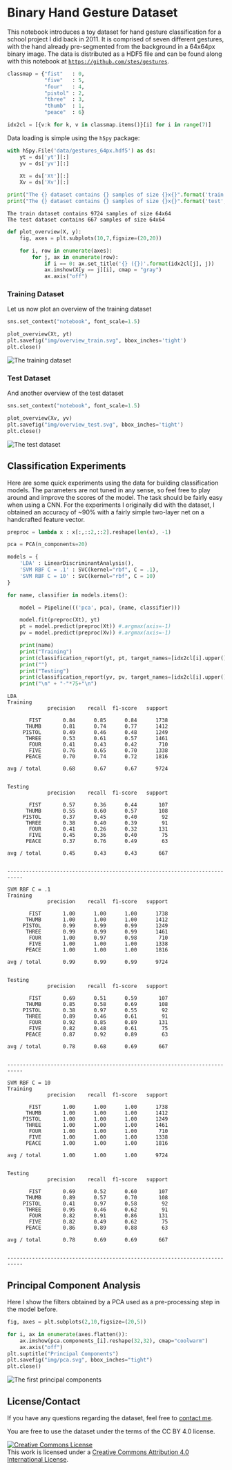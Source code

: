 # Binary Hand Gesture Dataset

This notebook introduces a toy dataset for hand gesture classification for a school project I did back in 2011.
It is comprised of seven different gestures, with the hand already pre-segmented from the background in a 64x64px binary image.
The data is distributed as a HDF5 file and can be found along with this notebook at [`https://github.com/stes/gestures`](https://github.com/stes/gestures).


```python
classmap = {"fist"   : 0,
            "five"   : 5,
            "four"   : 4,
            "pistol" : 2,
            "three"  : 3,
            "thumb"  : 1,
            "peace"  : 6}

idx2cl = [{v:k for k, v in classmap.items()}[i] for i in range(7)]
```

Data loading is simple using the `h5py` package:


```python
with h5py.File('data/gestures_64px.hdf5') as ds:
    yt = ds['yt'][:]
    yv = ds['yv'][:]

    Xt = ds['Xt'][:]
    Xv = ds['Xv'][:]

print("The {} dataset contains {} samples of size {}x{}".format('train', *Xt.shape))    
print("The {} dataset contains {} samples of size {}x{}".format('test', *Xv.shape))    
```

    The train dataset contains 9724 samples of size 64x64
    The test dataset contains 667 samples of size 64x64



```python
def plot_overview(X, y):
    fig, axes = plt.subplots(10,7,figsize=(20,20))

    for i, row in enumerate(axes):
        for j, ax in enumerate(row):
            if i == 0: ax.set_title('{} ({})'.format(idx2cl[j], j))
            ax.imshow(X[y == j][i], cmap = "gray")
            ax.axis("off")
```

### Training Dataset

Let us now plot an overview of the training dataset


```python
sns.set_context("notebook", font_scale=1.5)

plot_overview(Xt, yt)
plt.savefig("img/overview_train.svg", bbox_inches='tight')
plt.close()
```

![The training dataset](img/overview_train.svg)

### Test Dataset

And another overview of the test dataset


```python
sns.set_context("notebook", font_scale=1.5)

plot_overview(Xv, yv)
plt.savefig("img/overview_test.svg", bbox_inches='tight')
plt.close()
```

![The test dataset](img/overview_test.svg)

## Classification Experiments

Here are some quick experiments using the data for building classification models.
The parameters are not tuned in any sense, so feel free to play around and improve the scores of the model.
The task should be fairly easy when using a CNN.
For the experiments I originally did with the dataset, I obtained an accuracy of ~90% with a fairly simple two-layer net on a handcrafted feature vector.


```python
preproc = lambda x : x[:,::2,::2].reshape(len(x), -1)

pca = PCA(n_components=20)

models = {
    'LDA' : LinearDiscriminantAnalysis(),
    'SVM RBF C = .1' : SVC(kernel="rbf", C = .1),
    'SVM RBF C = 10' : SVC(kernel="rbf", C = 10)
}

for name, classifier in models.items():

    model = Pipeline((('pca', pca), (name, classifier)))

    model.fit(preproc(Xt), yt)
    pt = model.predict(preproc(Xt)) #.argmax(axis=-1)
    pv = model.predict(preproc(Xv)) #.argmax(axis=-1)

    print(name)
    print("Training")
    print(classification_report(yt, pt, target_names=[idx2cl[i].upper() for i in range(7)]))
    print("")
    print("Testing")
    print(classification_report(yv, pv, target_names=[idx2cl[i].upper() for i in range(7)]))
    print("\n" + "-"*75+"\n")
```

    LDA
    Training
                 precision    recall  f1-score   support

           FIST       0.84      0.85      0.84      1738
          THUMB       0.81      0.74      0.77      1412
         PISTOL       0.49      0.46      0.48      1249
          THREE       0.53      0.61      0.57      1461
           FOUR       0.41      0.43      0.42       710
           FIVE       0.76      0.65      0.70      1338
          PEACE       0.70      0.74      0.72      1816

    avg / total       0.68      0.67      0.67      9724


    Testing
                 precision    recall  f1-score   support

           FIST       0.57      0.36      0.44       107
          THUMB       0.55      0.60      0.57       108
         PISTOL       0.37      0.45      0.40        92
          THREE       0.38      0.40      0.39        91
           FOUR       0.41      0.26      0.32       131
           FIVE       0.45      0.36      0.40        75
          PEACE       0.37      0.76      0.49        63

    avg / total       0.45      0.43      0.43       667


    ---------------------------------------------------------------------------

    SVM RBF C = .1
    Training
                 precision    recall  f1-score   support

           FIST       1.00      1.00      1.00      1738
          THUMB       1.00      1.00      1.00      1412
         PISTOL       0.99      0.99      0.99      1249
          THREE       0.99      0.99      0.99      1461
           FOUR       1.00      0.97      0.98       710
           FIVE       1.00      1.00      1.00      1338
          PEACE       1.00      1.00      1.00      1816

    avg / total       0.99      0.99      0.99      9724


    Testing
                 precision    recall  f1-score   support

           FIST       0.69      0.51      0.59       107
          THUMB       0.85      0.58      0.69       108
         PISTOL       0.38      0.97      0.55        92
          THREE       0.89      0.46      0.61        91
           FOUR       0.92      0.85      0.89       131
           FIVE       0.82      0.48      0.61        75
          PEACE       0.87      0.92      0.89        63

    avg / total       0.78      0.68      0.69       667


    ---------------------------------------------------------------------------

    SVM RBF C = 10
    Training
                 precision    recall  f1-score   support

           FIST       1.00      1.00      1.00      1738
          THUMB       1.00      1.00      1.00      1412
         PISTOL       1.00      1.00      1.00      1249
          THREE       1.00      1.00      1.00      1461
           FOUR       1.00      1.00      1.00       710
           FIVE       1.00      1.00      1.00      1338
          PEACE       1.00      1.00      1.00      1816

    avg / total       1.00      1.00      1.00      9724


    Testing
                 precision    recall  f1-score   support

           FIST       0.69      0.52      0.60       107
          THUMB       0.89      0.57      0.70       108
         PISTOL       0.41      0.97      0.58        92
          THREE       0.95      0.46      0.62        91
           FOUR       0.82      0.91      0.86       131
           FIVE       0.82      0.49      0.62        75
          PEACE       0.86      0.89      0.88        63

    avg / total       0.78      0.69      0.69       667


    ---------------------------------------------------------------------------



## Principal Component Analysis

Here I show the filters obtained by a PCA used as a pre-processing step in the model before.


```python
fig, axes = plt.subplots(2,10,figsize=(20,5))

for i, ax in enumerate(axes.flatten()):
    ax.imshow(pca.components_[i].reshape(32,32), cmap="coolwarm")
    ax.axis("off")
plt.suptitle("Principal Components")
plt.savefig("img/pca.svg", bbox_inches="tight")
plt.close()
```

![The first principal components](img/pca.svg)

## License/Contact

If you have any questions regarding the dataset, feel free to [contact me](stes.io).

You are free to use the dataset under the terms of the CC BY 4.0 license.

<a rel="license" href="http://creativecommons.org/licenses/by/4.0/"><img alt="Creative Commons License" style="border-width:0" src="https://i.creativecommons.org/l/by/4.0/88x31.png" /></a><br />This work is licensed under a <a rel="license" href="http://creativecommons.org/licenses/by/4.0/">Creative Commons Attribution 4.0 International License</a>.
